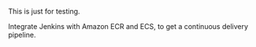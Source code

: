 This is just for testing.

Integrate Jenkins with Amazon ECR and ECS, to get a continuous delivery pipeline.
